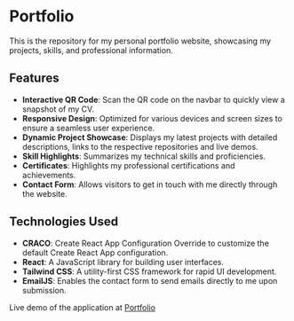 # Portfolio

This is the repository for my personal portfolio website, showcasing my projects, skills, and professional information.

## Features

- **Interactive QR Code**: Scan the QR code on the navbar to quickly view a snapshot of my CV.
- **Responsive Design**: Optimized for various devices and screen sizes to ensure a seamless user experience.
- **Dynamic Project Showcase**: Displays my latest projects with detailed descriptions, links to the respective repositories and live demos.
- **Skill Highlights**: Summarizes my technical skills and proficiencies.
- **Certificates**: Highlights my professional certifications and achievements.
- **Contact Form**: Allows visitors to get in touch with me directly through the website.

## Technologies Used

- **CRACO**: Create React App Configuration Override to customize the default Create React App configuration.
- **React**: A JavaScript library for building user interfaces.
- **Tailwind CSS**: A utility-first CSS framework for rapid UI development.
- **EmailJS**: Enables the contact form to send emails directly to me upon submission.

Live demo of the application at [Portfolio](https://react-portfolio-raulanthropos.vercel.app/)
